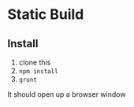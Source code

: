 # Static Build

## Install

1. clone this
2. `npm install`
3. `grunt`

It should open up a browser window